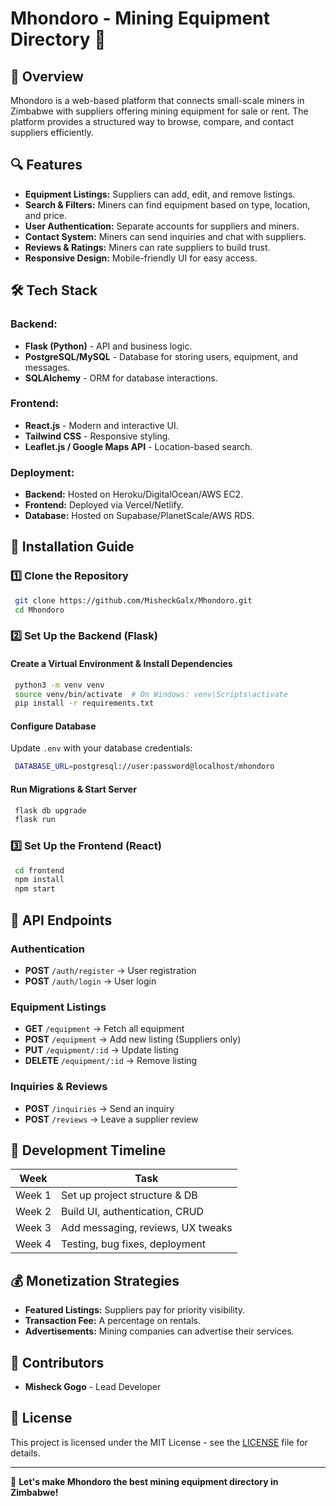 # Mhondoro - Mining Equipment Directory 🚜

## 📌 Overview
Mhondoro is a web-based platform that connects small-scale miners in Zimbabwe with suppliers offering mining equipment for sale or rent. The platform provides a structured way to browse, compare, and contact suppliers efficiently.

## 🔍 Features
- **Equipment Listings:** Suppliers can add, edit, and remove listings.
- **Search & Filters:** Miners can find equipment based on type, location, and price.
- **User Authentication:** Separate accounts for suppliers and miners.
- **Contact System:** Miners can send inquiries and chat with suppliers.
- **Reviews & Ratings:** Miners can rate suppliers to build trust.
- **Responsive Design:** Mobile-friendly UI for easy access.

## 🛠 Tech Stack
### Backend:
- **Flask (Python)** - API and business logic.
- **PostgreSQL/MySQL** - Database for storing users, equipment, and messages.
- **SQLAlchemy** - ORM for database interactions.

### Frontend:
- **React.js** - Modern and interactive UI.
- **Tailwind CSS** - Responsive styling.
- **Leaflet.js / Google Maps API** - Location-based search.

### Deployment:
- **Backend:** Hosted on Heroku/DigitalOcean/AWS EC2.
- **Frontend:** Deployed via Vercel/Netlify.
- **Database:** Hosted on Supabase/PlanetScale/AWS RDS.

## 🚀 Installation Guide
### 1️⃣ Clone the Repository
```sh
 git clone https://github.com/MisheckGalx/Mhondoro.git
 cd Mhondoro
```

### 2️⃣ Set Up the Backend (Flask)
#### Create a Virtual Environment & Install Dependencies
```sh
 python3 -m venv venv
 source venv/bin/activate  # On Windows: venv\Scripts\activate
 pip install -r requirements.txt
```

#### Configure Database
Update `.env` with your database credentials:
```sh
 DATABASE_URL=postgresql://user:password@localhost/mhondoro
```

#### Run Migrations & Start Server
```sh
 flask db upgrade
 flask run
```

### 3️⃣ Set Up the Frontend (React)
```sh
 cd frontend
 npm install
 npm start
```

## 📌 API Endpoints
### Authentication
- **POST** `/auth/register` → User registration
- **POST** `/auth/login` → User login

### Equipment Listings
- **GET** `/equipment` → Fetch all equipment
- **POST** `/equipment` → Add new listing (Suppliers only)
- **PUT** `/equipment/:id` → Update listing
- **DELETE** `/equipment/:id` → Remove listing

### Inquiries & Reviews
- **POST** `/inquiries` → Send an inquiry
- **POST** `/reviews` → Leave a supplier review

## 📅 Development Timeline
| Week  | Task |
|-------|-------------------------------|
| Week 1 | Set up project structure & DB |
| Week 2 | Build UI, authentication, CRUD |
| Week 3 | Add messaging, reviews, UX tweaks |
| Week 4 | Testing, bug fixes, deployment |

## 💰 Monetization Strategies
- **Featured Listings:** Suppliers pay for priority visibility.
- **Transaction Fee:** A percentage on rentals.
- **Advertisements:** Mining companies can advertise their services.

## 👥 Contributors
- **Misheck Gogo** - Lead Developer

## 📜 License
This project is licensed under the MIT License - see the [LICENSE](LICENSE) file for details.

---
🚀 **Let's make Mhondoro the best mining equipment directory in Zimbabwe!**
